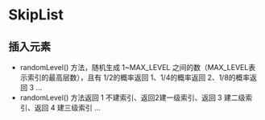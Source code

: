 # SkipList


 ## 插入元素

+ randomLevel() 方法，随机生成 1~MAX_LEVEL 之间的数（MAX_LEVEL表示索引的最高层数），且有 1/2的概率返回 1、1/4的概率返回 2、1/8的概率返回 3 ...
+ randomLevel() 方法返回 1 不建索引、返回2建一级索引、返回 3 建二级索引、返回 4 建三级索引 ...

